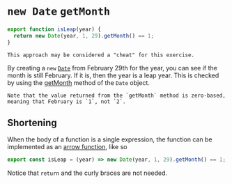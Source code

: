 # `new Date` `getMonth`

```javascript
export function isLeap(year) {
  return new Date(year, 1, 29).getMonth() == 1;
}
```

```exercism/caution
This approach may be considered a "cheat" for this exercise.
```

By creating a  `new` [`Date`][date] from February 29th for the year, you can see if the month is still February.
If it is, then the year is a leap year.
This is checked by using the [getMonth][getmonth] method of the `Date` object.

```exercism/note
Note that the value returned from the `getMonth` method is zero-based, meaning that February is `1`, not `2`.
```

## Shortening

When the body of a function is a single expression, the function can be implemented as an [arrow function][arrow-function], like so

```javascript
export const isLeap = (year) => new Date(year, 1, 29).getMonth() == 1;
```

Notice that `return` and the curly braces are not needed.

[date]: https://developer.mozilla.org/en-US/docs/Web/JavaScript/Reference/Global_Objects/Date
[getmonth]: https://developer.mozilla.org/en-US/docs/Web/JavaScript/Reference/Global_Objects/Date/getMonth
[arrow-function]: https://developer.mozilla.org/en-US/docs/Web/JavaScript/Reference/Functions/Arrow_functions
